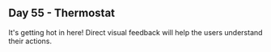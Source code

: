 ## Day 55 - Thermostat

It's getting hot in here!  Direct visual feedback will help the users understand their actions.